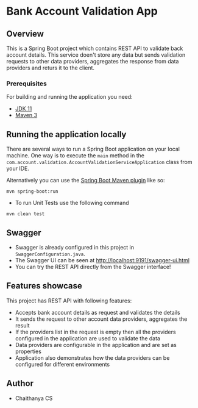 # Bank Account Validation App

## Overview
This is a Spring Boot project which contains REST API to validate back account details. This service doen't store any data but sends validation requests to other data providers, aggregates the response from data providers and returs it to the client.


### Prerequisites

For building and running the application you need:

- [JDK 11](https://www.oracle.com/java/technologies/javase-jdk11-downloads.html)
- [Maven 3](https://maven.apache.org)

## Running the application locally

There are several ways to run a Spring Boot application on your local machine. One way is to execute the `main` method in the `com.account.validation.AccountValidationServiceApplication` class from your IDE.

Alternatively you can use the [Spring Boot Maven plugin](https://docs.spring.io/spring-boot/docs/current/reference/html/build-tool-plugins-maven-plugin.html) like so:

```shell
mvn spring-boot:run
```

- To run Unit Tests use the following command

```shell
mvn clean test
```

## Swagger
- Swagger is already configured in this project in `SwaggerConfiguration.java`.
- The Swagger UI can be seen at [http://localhost:9191/swagger-ui.html](http://localhost:9191/swagger-ui.html)
- You can try the REST API directly from the Swagger interface!


## Features showcase
This project has REST API with following features:

- Accepts bank account details as request and validates the details
- It sends the request to other account data providers, aggregates the result
- If the providers list in the request is empty then all the providers configured in the application are used to validate the data
- Data providers are configurable in the application and are set as properties
- Application also demonstrates how the data providers can be configured for different environments 


## Author
- Chaithanya CS
